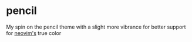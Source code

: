 # pencil

My spin on the pencil theme with a slight more vibrance for better support for
[neovim's](https://github.com/neovim/neovim) true color

